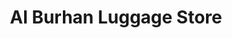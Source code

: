 ---
title: "Al Burhan Luggage Store"
url: /karachi/al-burhan-luggage-store/
shop: Taschen & Koffer
---
